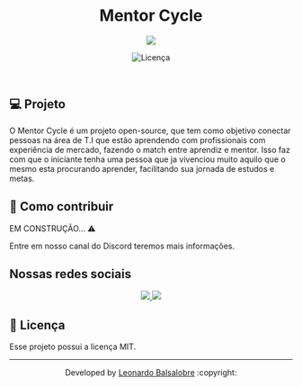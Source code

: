 
<p align="center">
	<h1 align="center">Mentor Cycle</h1>
</p>

<div align="center">
	<img src="https://avatars.githubusercontent.com/u/119057667?s=400&u=9ae80cdd7e251247b9570b7ca9869a9514f7b698&v=4" />
</div>

<p align="center">
  <img alt="Licença" src="https://img.shields.io/static/v1?label=license&message=MIT&color=7159c1&labelColor=000000">
</p>

<br>

## 💻 Projeto

O Mentor Cycle é um projeto open-source, que tem como objetivo conectar pessoas na área de T.I que estão aprendendo com profissionais com experiência de mercado, fazendo o match entre aprendiz e mentor. Isso faz com que o iniciante tenha uma pessoa que ja vivenciou muito aquilo que o mesmo esta procurando aprender, facilitando sua jornada de estudos e metas.


## 🤔 Como contribuir

EM CONSTRUÇÃO...  ⚠️

Entre em nosso canal do Discord teremos mais informações.


## Nossas redes sociais

<p align="center">
  <a href="https://discord.gg/tuBshbtPNU">
  <img  src="https://img.shields.io/badge/Discord-%237289DA.svg?style=for-the-badge&logo=discord&logoColor=white">
  </a>
  
  <a href="https://www.linkedin.com/company/mentor-cycle/">
    <img  src="https://img.shields.io/badge/linkedin-%230077B5.svg?style=for-the-badge&logo=linkedin&logoColor=white"> 
  </a>
</p>


## :memo: Licença

Esse projeto possui a licença MIT.

---

<p align="center">Developed by <a href="https://www.linkedin.com/in/leonardo-balsalobre/">Leonardo Balsalobre</a> :copyright:
